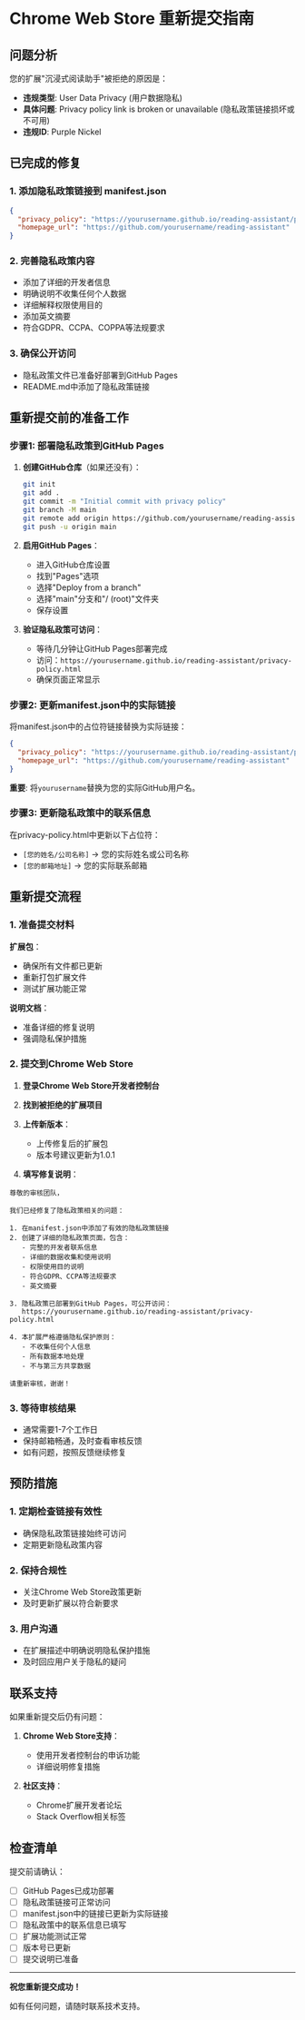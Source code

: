 # Chrome Web Store 重新提交指南

## 问题分析

您的扩展"沉浸式阅读助手"被拒绝的原因是：
- **违规类型**: User Data Privacy (用户数据隐私)
- **具体问题**: Privacy policy link is broken or unavailable (隐私政策链接损坏或不可用)
- **违规ID**: Purple Nickel

## 已完成的修复

### 1. 添加隐私政策链接到 manifest.json
```json
{
  "privacy_policy": "https://yourusername.github.io/reading-assistant/privacy-policy.html",
  "homepage_url": "https://github.com/yourusername/reading-assistant"
}
```

### 2. 完善隐私政策内容
- 添加了详细的开发者信息
- 明确说明不收集任何个人数据
- 详细解释权限使用目的
- 添加英文摘要
- 符合GDPR、CCPA、COPPA等法规要求

### 3. 确保公开访问
- 隐私政策文件已准备好部署到GitHub Pages
- README.md中添加了隐私政策链接

## 重新提交前的准备工作

### 步骤1: 部署隐私政策到GitHub Pages

1. **创建GitHub仓库**（如果还没有）：
   ```bash
   git init
   git add .
   git commit -m "Initial commit with privacy policy"
   git branch -M main
   git remote add origin https://github.com/yourusername/reading-assistant.git
   git push -u origin main
   ```

2. **启用GitHub Pages**：
   - 进入GitHub仓库设置
   - 找到"Pages"选项
   - 选择"Deploy from a branch"
   - 选择"main"分支和"/ (root)"文件夹
   - 保存设置

3. **验证隐私政策可访问**：
   - 等待几分钟让GitHub Pages部署完成
   - 访问：`https://yourusername.github.io/reading-assistant/privacy-policy.html`
   - 确保页面正常显示

### 步骤2: 更新manifest.json中的实际链接

将manifest.json中的占位符链接替换为实际链接：
```json
{
  "privacy_policy": "https://yourusername.github.io/reading-assistant/privacy-policy.html",
  "homepage_url": "https://github.com/yourusername/reading-assistant"
}
```

**重要**: 将`yourusername`替换为您的实际GitHub用户名。

### 步骤3: 更新隐私政策中的联系信息

在privacy-policy.html中更新以下占位符：
- `[您的姓名/公司名称]` → 您的实际姓名或公司名称
- `[您的邮箱地址]` → 您的实际联系邮箱

## 重新提交流程

### 1. 准备提交材料

**扩展包**：
- 确保所有文件都已更新
- 重新打包扩展文件
- 测试扩展功能正常

**说明文档**：
- 准备详细的修复说明
- 强调隐私保护措施

### 2. 提交到Chrome Web Store

1. **登录Chrome Web Store开发者控制台**
2. **找到被拒绝的扩展项目**
3. **上传新版本**：
   - 上传修复后的扩展包
   - 版本号建议更新为1.0.1

4. **填写修复说明**：
```
尊敬的审核团队，

我们已经修复了隐私政策相关的问题：

1. 在manifest.json中添加了有效的隐私政策链接
2. 创建了详细的隐私政策页面，包含：
   - 完整的开发者联系信息
   - 详细的数据收集和使用说明
   - 权限使用目的说明
   - 符合GDPR、CCPA等法规要求
   - 英文摘要

3. 隐私政策已部署到GitHub Pages，可公开访问：
   https://yourusername.github.io/reading-assistant/privacy-policy.html

4. 本扩展严格遵循隐私保护原则：
   - 不收集任何个人信息
   - 所有数据本地处理
   - 不与第三方共享数据

请重新审核，谢谢！
```

### 3. 等待审核结果

- 通常需要1-7个工作日
- 保持邮箱畅通，及时查看审核反馈
- 如有问题，按照反馈继续修复

## 预防措施

### 1. 定期检查链接有效性
- 确保隐私政策链接始终可访问
- 定期更新隐私政策内容

### 2. 保持合规性
- 关注Chrome Web Store政策更新
- 及时更新扩展以符合新要求

### 3. 用户沟通
- 在扩展描述中明确说明隐私保护措施
- 及时回应用户关于隐私的疑问

## 联系支持

如果重新提交后仍有问题：

1. **Chrome Web Store支持**：
   - 使用开发者控制台的申诉功能
   - 详细说明修复措施

2. **社区支持**：
   - Chrome扩展开发者论坛
   - Stack Overflow相关标签

## 检查清单

提交前请确认：

- [ ] GitHub Pages已成功部署
- [ ] 隐私政策链接可正常访问
- [ ] manifest.json中的链接已更新为实际链接
- [ ] 隐私政策中的联系信息已填写
- [ ] 扩展功能测试正常
- [ ] 版本号已更新
- [ ] 提交说明已准备

---

**祝您重新提交成功！**

如有任何问题，请随时联系技术支持。
